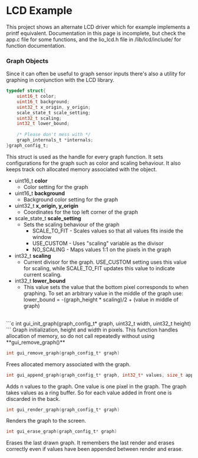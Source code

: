 <br>

# LCD Example


This project shows an alternate LCD driver which for example implements a printf equivalent. Documentation in this page is incomplete, but check the app.c file for some functions, and the lio_lcd.h file in /lib/lcd/include/ for function documentation.

### Graph Objects

Since it can often be useful to graph sensor inputs there's also a utility for graphing in conjunction with the LCD library.
```c
typedef struct{
    uint16_t color;
    uint16_t background;
    uint32_t x_origin, y_origin;
    scale_state_t scale_setting;
    uint32_t scaling;
    int32_t lower_bound;
    
    /* Please don't mess with */
    graph_internals_t *internals;
}graph_config_t;
```
This struct is used as the handle for every graph function. It sets configurations for the graph such as color and scaling behaviour. It also keeps track och allocated memory associated with the object.

- uint16_t **color**
    - Color setting for the graph
- uint16_t **background**
    - Background color setting for the graph
- uint32_t **x_origin, y_origin**
    - Coordinates for the top left corner of the graph
- scale_state_t **scale_setting**
    - Sets the scaling behaviour of the graph
        - SCALE_TO_FIT - Scales values so that all values fits inside the window
        - USE_CUSTOM - Uses "scaling" variable as the divisor
        - NO_SCALING - Maps values 1:1 on the pixels in the graph
- int32_t **scaling**
    - Current divisor for the graph. USE_CUSTOM setting uses this value for scaling, while SCALE_TO_FIT updates this value to indicate current scaling.
- int32_t **lower_bound** 
    - This value sets the value that the bottom pixel corresponds to when graphing. To set an arbitrary value in the middle of the graph use: <br>lower_bound = -(graph_height * scaling)/2 + (value in middle of graph)
<br>
```c
int gui_init_graph(graph_config_t* graph, uint32_t width, uint32_t height)
```
Graph initialization, height and width in pixels. This function handles allocation of memory, so do not call repeatedly without using **gui_remove_graph()**

```c
int gui_remove_graph(graph_config_t* graph)
```
Frees allocated memory associated with the graph.
```c
int gui_append_graph(graph_config_t* graph, int32_t* values, size_t append_n)
```
Adds n values to the graph. One value is one pixel in the graph. The graph takes values as a ring buffer. So for each value added in front one is discarded in the back.

```c
int gui_render_graph(graph_config_t* graph)
```
Renders the graph to the screen.

```c
int gui_erase_graph(graph_config_t* graph)
```
Erases the last drawn graph. It remembers the last render and erases correctly even if values have been appended between render and erase.